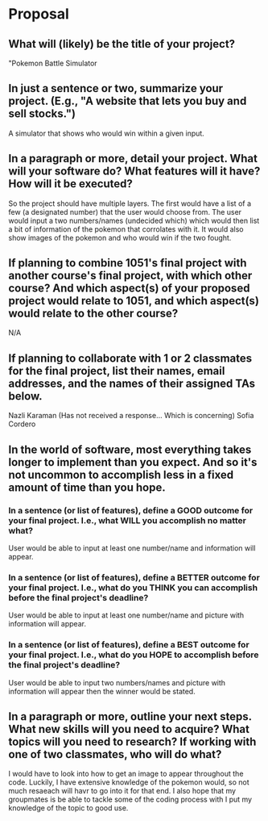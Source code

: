 # Proposal

## What will (likely) be the title of your project?

"Pokemon Battle Simulator

## In just a sentence or two, summarize your project. (E.g., "A website that lets you buy and sell stocks.")

A simulator that shows who would win within a given input.

## In a paragraph or more, detail your project. What will your software do? What features will it have? How will it be executed?

So the project should have multiple layers. The first would have a list of a few (a designated number) that the user would choose from. The user would input a two numbers/names (undecided which) which would then list a bit of information of the pokemon that corrolates with it. It would also show images of the pokemon and who would win if the two fought. 

## If planning to combine 1051's final project with another course's final project, with which other course? And which aspect(s) of your proposed project would relate to 1051, and which aspect(s) would relate to the other course?

N/A

## If planning to collaborate with 1 or 2 classmates for the final project, list their names, email addresses, and the names of their assigned TAs below.

Nazli Karaman
                (Has not received a response... Which is concerning)
Sofia Cordero

## In the world of software, most everything takes longer to implement than you expect. And so it's not uncommon to accomplish less in a fixed amount of time than you hope.

### In a sentence (or list of features), define a GOOD outcome for your final project. I.e., what WILL you accomplish no matter what?

User would be able to input at least one number/name and information will appear.

### In a sentence (or list of features), define a BETTER outcome for your final project. I.e., what do you THINK you can accomplish before the final project's deadline?

User would be able to input at least one number/name and picture with information will appear.

### In a sentence (or list of features), define a BEST outcome for your final project. I.e., what do you HOPE to accomplish before the final project's deadline?

User would be able to input two numbers/names and picture with information will appear then the winner would be stated.

## In a paragraph or more, outline your next steps. What new skills will you need to acquire? What topics will you need to research? If working with one of two classmates, who will do what?

I would have to look into how to get an image to appear throughout the code. Luckily, I have extensive knowledge of the pokemon would, so not much resaeach will havr to go into it for that end. I also hope that my groupmates is be able to tackle some of the coding process with I put my knowledge of the topic to good use.
